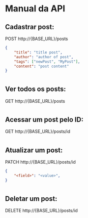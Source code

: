 # Manual da API

## Cadastrar post:
POST http://{BASE_URL}/posts

```json
{
	"title": "title post",
	"author": "author of post",
	"tags": ["newPost", "MyPost"],
	"content": "post content"
}

```
#

## Ver todos os posts:
GET http://{BASE_URL}/posts
#

## Acessar um post pelo ID:
GET http://{BASE_URL}/posts/id
#

## Atualizar um post:
PATCH http://{BASE_URL}/posts/id

```json
{
    "<field>": "<value>",
}
```
#

## Deletar um post:
DELETE http://{BASE_URL}/posts/id
#